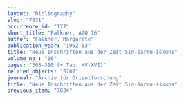 ```yaml
---
layout: "bibliography"
slug: "7831"
occurrence_id: "177"
short_title: "Falkner, AfO 16"
author: "Falkner, Margarete"
publication_year: "1952-53"
title: "Neue Inschriften aus der Zeit Sin-šarru-iškuns"
volume_no_: "16"
pages: "305-310 (+ Tab. XV-XVI)"
related_objects: "5707"
journal: "Archiv für Orientforschung"
title: "Neue Inschriften aus der Zeit Sin-šarru-iškuns"
previous_item: "7834"
---
```

